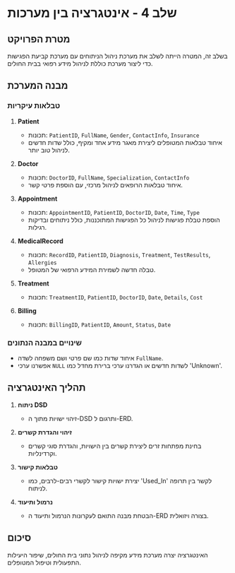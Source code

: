 # שלב 4 - אינטגרציה בין מערכות

## מטרת הפרויקט

בשלב זה, המטרה הייתה לשלב את מערכת ניהול הניתוחים עם מערכת קביעת הפגישות כדי ליצור מערכת כוללת לניהול מידע רפואי בבית החולים.

## מבנה המערכת

### טבלאות עיקריות

1. **Patient**
   - תכונות: `PatientID`, `FullName`, `Gender`, `ContactInfo`, `Insurance`
   - איחוד טבלאות המטופלים ליצירת מאגר מידע אחד ומקיף, כולל שדות חדשים לניהול טוב יותר.

2. **Doctor**
   - תכונות: `DoctorID`, `FullName`, `Specialization`, `ContactInfo`
   - איחוד טבלאות הרופאים לניהול מרכזי, עם הוספת פרטי קשר.

3. **Appointment**
   - תכונות: `AppointmentID`, `PatientID`, `DoctorID`, `Date`, `Time`, `Type`
   - הוספת טבלת פגישות לניהול כל הפגישות המתוכננות, כולל ניתוחים ובדיקות רגילות.

4. **MedicalRecord**
   - תכונות: `RecordID`, `PatientID`, `Diagnosis`, `Treatment`, `TestResults`, `Allergies`
   - טבלה חדשה לשמירת המידע הרפואי של המטופל.

5. **Treatment**
   - תכונות: `TreatmentID`, `PatientID`, `DoctorID`, `Date`, `Details`, `Cost`

6. **Billing**
   - תכונות: `BillingID`, `PatientID`, `Amount`, `Status`, `Date`

### שינויים במבנה הנתונים

- איחוד שדות כמו שם פרטי ושם משפחה לשדה `FullName`.
- אפשרנו ערכי `NULL` לשדות חדשים או הגדרנו ערכי ברירת מחדל כמו 'Unknown'.

## תהליך האינטגרציה

1. **ניתוח DSD**
   - זיהוי ישויות מתוך ה-DSD ותרגום ל-ERD.

2. **זיהוי והגדרת קשרים**
   - בחינת מפתחות זרים ליצירת קשרים בין הישויות, והגדרת סוגי קשרים וקרדינליות.

3. **טבלאות קישור**
   - יצירת ישויות קישור לקשרי רבים-לרבים, כמו 'Used_In' לקשר בין תרופה לניתוח.

4. **נרמול ותיעוד**
   - הבטחת מבנה התואם לעקרונות הנרמול ותיעוד ה-ERD בצורה ויזואלית.

## סיכום

האינטגרציה יצרה מערכת מידע מקיפה לניהול נתוני בית החולים, שיפור היעילות התפעולית וטיפול המטופלים.
